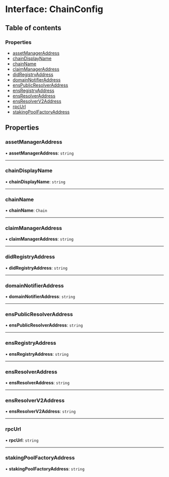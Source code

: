 # Interface: ChainConfig

## Table of contents

### Properties

- [assetManagerAddress](ChainConfig.md#assetmanageraddress)
- [chainDisplayName](ChainConfig.md#chaindisplayname)
- [chainName](ChainConfig.md#chainname)
- [claimManagerAddress](ChainConfig.md#claimmanageraddress)
- [didRegistryAddress](ChainConfig.md#didregistryaddress)
- [domainNotifierAddress](ChainConfig.md#domainnotifieraddress)
- [ensPublicResolverAddress](ChainConfig.md#enspublicresolveraddress)
- [ensRegistryAddress](ChainConfig.md#ensregistryaddress)
- [ensResolverAddress](ChainConfig.md#ensresolveraddress)
- [ensResolverV2Address](ChainConfig.md#ensresolverv2address)
- [rpcUrl](ChainConfig.md#rpcurl)
- [stakingPoolFactoryAddress](ChainConfig.md#stakingpoolfactoryaddress)

## Properties

### assetManagerAddress

• **assetManagerAddress**: `string`

___

### chainDisplayName

• **chainDisplayName**: `string`

___

### chainName

• **chainName**: `Chain`

___

### claimManagerAddress

• **claimManagerAddress**: `string`

___

### didRegistryAddress

• **didRegistryAddress**: `string`

___

### domainNotifierAddress

• **domainNotifierAddress**: `string`

___

### ensPublicResolverAddress

• **ensPublicResolverAddress**: `string`

___

### ensRegistryAddress

• **ensRegistryAddress**: `string`

___

### ensResolverAddress

• **ensResolverAddress**: `string`

___

### ensResolverV2Address

• **ensResolverV2Address**: `string`

___

### rpcUrl

• **rpcUrl**: `string`

___

### stakingPoolFactoryAddress

• **stakingPoolFactoryAddress**: `string`
